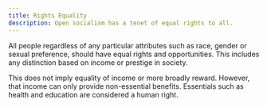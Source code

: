 ```yaml
---
title: Rights Equality
description: Open socialism has a tenet of equal rights to all.
---
```


All people regardless of any particular attributes such as race, gender or sexual preference, should have equal rights and opportunities. This includes any distinction based on income or prestige in society.

This does not imply equality of income or more broadly reward. However, that income can only provide non-essential benefits. Essentials such as health and education are considered a human right.
